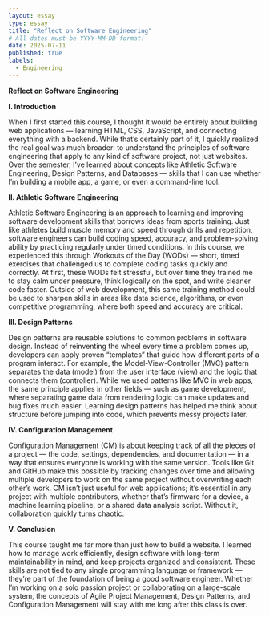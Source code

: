 ```yaml
---
layout: essay
type: essay
title: "Reflect on Software Engineering"
# All dates must be YYYY-MM-DD format!
date: 2025-07-11
published: true
labels:
  - Engineering
---
```




**Reflect on Software Engineering**

**I. Introduction**

 When I first started this course, I thought it would be entirely about building web applications — learning HTML, CSS, JavaScript, and connecting everything with a backend. While that’s certainly part of it, I quickly realized the real goal was much broader: to understand the principles of software engineering that apply to any kind of software project, not just websites. Over the semester, I’ve learned about concepts like Athletic Software Engineering, Design Patterns, and Databases — skills that I can use whether I’m building a mobile app, a game, or even a command-line tool.
 
**II. Athletic Software Engineering**

Athletic Software Engineering is an approach to learning and improving software development skills that borrows ideas from sports training. Just like athletes build muscle memory and speed through drills and repetition, software engineers can build coding speed, accuracy, and problem-solving ability by practicing regularly under timed conditions. In this course, we experienced this through Workouts of the Day (WODs) — short, timed exercises that challenged us to complete coding tasks quickly and correctly. At first, these WODs felt stressful, but over time they trained me to stay calm under pressure, think logically on the spot, and write cleaner code faster. Outside of web development, this same training method could be used to sharpen skills in areas like data science, algorithms, or even competitive programming, where both speed and accuracy are critical.

**III. Design Patterns**

 Design patterns are reusable solutions to common problems in software design. Instead of reinventing the wheel every time a problem comes up, developers can apply proven “templates” that guide how different parts of a program interact. For example, the Model-View-Controller (MVC) pattern separates the data (model) from the user interface (view) and the logic that connects them (controller). While we used patterns like MVC in web apps, the same principle applies in other fields — such as game development, where separating game data from rendering logic can make updates and bug fixes much easier. Learning design patterns has helped me think about structure before jumping into code, which prevents messy projects later.
 
**IV. Configuration Management**

 Configuration Management (CM) is about keeping track of all the pieces of a project — the code, settings, dependencies, and documentation — in a way that ensures everyone is working with the same version. Tools like Git and GitHub make this possible by tracking changes over time and allowing multiple developers to work on the same project without overwriting each other’s work. CM isn’t just useful for web applications; it’s essential in any project with multiple contributors, whether that’s firmware for a device, a machine learning pipeline, or a shared data analysis script. Without it, collaboration quickly turns chaotic.
 
**V. Conclusion**

 This course taught me far more than just how to build a website. I learned how to manage work efficiently, design software with long-term maintainability in mind, and keep projects organized and consistent. These skills are not tied to any single programming language or framework — they’re part of the foundation of being a good software engineer. Whether I’m working on a solo passion project or collaborating on a large-scale system, the concepts of Agile Project Management, Design Patterns, and Configuration Management will stay with me long after this class is over.
